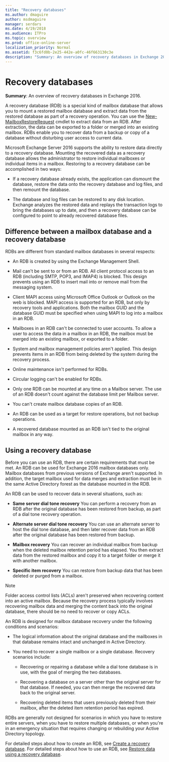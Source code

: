 ```yaml
---
title: "Recovery databases"
ms.author: dmaguire
author: msdmaguire
manager: serdars
ms.date: 4/19/2018
ms.audience: ITPro
ms.topic: overview
ms.prod: office-online-server
localization_priority: Normal
ms.assetid: f3c6fd0b-2e25-442e-a0fc-46f663130c3e
description: "Summary: An overview of recovery databases in Exchange 2016."
---
```


# Recovery databases

 **Summary**: An overview of recovery databases in Exchange 2016.
  
A recovery database (RDB) is a special kind of mailbox database that allows you to mount a restored mailbox database and extract data from the restored database as part of a recovery operation. You can use the [New-MailboxRestoreRequest](http://technet.microsoft.com/library/0b67defd-3c6c-4470-acfa-7f22a6c1d2bd.aspx) cmdlet to extract data from an RDB. After extraction, the data can be exported to a folder or merged into an existing mailbox. RDBs enable you to recover data from a backup or copy of a database without disturbing user access to current data. 
  
Microsoft Exchange Server 2016 supports the ability to restore data directly to a recovery database. Mounting the recovered data as a recovery database allows the administrator to restore individual mailboxes or individual items in a mailbox. Restoring to a recovery database can be accomplished in two ways:
  
- If a recovery database already exists, the application can dismount the database, restore the data onto the recovery database and log files, and then remount the database.
    
- The database and log files can be restored to any disk location. Exchange analyzes the restored data and replays the transaction logs to bring the databases up to date, and then a recovery database can be configured to point to already recovered database files.
    
## Difference between a mailbox database and a recovery database

RDBs are different from standard mailbox databases in several respects:
  
- An RDB is created by using the Exchange Management Shell.
    
- Mail can't be sent to or from an RDB. All client protocol access to an RDB (including SMTP, POP3, and IMAP4) is blocked. This design prevents using an RDB to insert mail into or remove mail from the messaging system.
    
- Client MAPI access using Microsoft Office Outlook or Outlook on the web is blocked. MAPI access is supported for an RDB, but only by recovery tools and applications. Both the mailbox GUID and the database GUID must be specified when using MAPI to log into a mailbox in an RDB.
    
- Mailboxes in an RDB can't be connected to user accounts. To allow a user to access the data in a mailbox in an RDB, the mailbox must be merged into an existing mailbox, or exported to a folder.
    
- System and mailbox management policies aren't applied. This design prevents items in an RDB from being deleted by the system during the recovery process.
    
- Online maintenance isn't performed for RDBs.
    
- Circular logging can't be enabled for RDBs.
    
- Only one RDB can be mounted at any time on a Mailbox server. The use of an RDB doesn't count against the database limit per Mailbox server.
    
- You can't create mailbox database copies of an RDB.
    
- An RDB can be used as a target for restore operations, but not backup operations.
    
- A recovered database mounted as an RDB isn't tied to the original mailbox in any way.
    
## Using a recovery database

Before you can use an RDB, there are certain requirements that must be met. An RDB can be used for Exchange 2016 mailbox databases only. Mailbox databases from previous versions of Exchange aren't supported. In addition, the target mailbox used for data merges and extraction must be in the same Active Directory forest as the database mounted in the RDB.
  
An RDB can be used to recover data in several situations, such as:
  
- **Same server dial tone recovery** You can perform a recovery from an RDB after the original database has been restored from backup, as part of a dial tone recovery operation. 
    
- **Alternate server dial tone recovery** You can use an alternate server to host the dial tone database, and then later recover data from an RDB after the original database has been restored from backup. 
    
- **Mailbox recovery** You can recover an individual mailbox from backup when the deleted mailbox retention period has elapsed. You then extract data from the restored mailbox and copy it to a target folder or merge it with another mailbox. 
    
- **Specific item recovery** You can restore from backup data that has been deleted or purged from a mailbox. 
    
> [!NOTE]
> Folder access control lists (ACLs) aren't preserved when recovering content into an active mailbox. Because the recovery process typically involves recovering mailbox data and merging the content back into the original database, there should be no need to recover or copy ACLs. 
  
An RDB is designed for mailbox database recovery under the following conditions and scenarios:
  
- The logical information about the original database and the mailboxes in that database remains intact and unchanged in Active Directory.
    
- You need to recover a single mailbox or a single database. Recovery scenarios include:
    
  - Recovering or repairing a database while a dial tone database is in use, with the goal of merging the two databases.
    
  - Recovering a database on a server other than the original server for that database. If needed, you can then merge the recovered data back to the original server.
    
  - Recovering deleted items that users previously deleted from their mailbox, after the deleted item retention period has expired.
    
RDBs are generally not designed for scenarios in which you have to restore entire servers, when you have to restore multiple databases, or when you're in an emergency situation that requires changing or rebuilding your Active Directory topology.
  
For detailed steps about how to create an RDB, see [Create a recovery database](create-recovery-db.md). For detailed steps about how to use an RDB, see [Restore data using a recovery database](use-recovery-db-to-restore-data.md).
  

